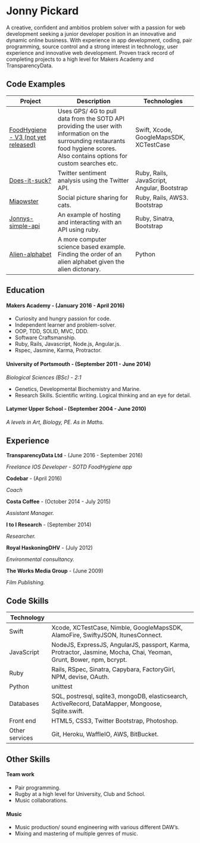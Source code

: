 # Jonny Pickard

A creative, confident and ambitios problem solver with a passion for web development seeking a junior developer position in an innovative and dynamic online business. With experience in app development, coding, pair programming, source control and a strong interest in technology, user experience and innovative web development. Proven track record of completing projects to a high level for Makers Academy and TransparencyData.  

## Code Examples

| Project | Description | Technologies |
|---------|-------------|--------------|
|[FoodHygiene - V3 (not yet released)](https://itunes.apple.com/gb/app/food-hygiene/id378087298?mt=8)| Uses GPS/ 4G to pull data from the SOTD API providing the user with information on the surrounding restaurants food hygiene scores. Also contains options for custom searches etc. | Swift, Xcode, GoogleMapsSDK, XCTestCase |
|[Does-it-suck?](https://github.com/JonnyPickard/crowdsource-due-diligence) | Twitter sentiment analysis using the Twitter API. | Ruby, Rails, JavaScript, Angular, Bootstrap |
| [Miaowster](https://github.com/JonnyPickard/miaowster) | Social picture sharing for cats. | Ruby, Rails, AWS3. Bootstrap |
| [Jonnys-simple-api](https://github.com/JonnyPickard/simple-api) | An example of hosting and interacting with an API using ruby. | Ruby, Sinatra, Bootstrap |
| [Alien-alphabet](https://github.com/JonnyPickard/alien-alphabet) | A more computer science based example. Finding the order of an alien alphabet given the alien dictonary. | Python |

## Education

#### Makers Academy -           (January 2016 - April 2016)

- Curiosity and hungry passion for code.
- Independent learner and problem-solver.
- OOP, TDD, SOLID, MVC, DDD.
- Software Craftsmanship.
- Ruby, Rails, Javascript, Node.js, Angular.js.
- Rspec, Jasmine, Karma, Protractor.

#### University of Portsmouth - (September 2011 - June 2014)

*Biological Sciences (BSc) - 2:1*
- Genetics, Developmental Biochemistry and Marine.
- Research Skills. Scientific writing. Logical thinking and an eye for detail.

#### Latymer Upper School -     (September 2004 - June 2010)

*A levels in Art, Biology, PE. As in Maths.*

## Experience

**TransparencyData Ltd** - (June 2016 - September 2016)

*Freelance IOS Developer - SOTD FoodHygiene app*

**Codebar** - (April 2016)

*Coach*

**Costa Coffee** - (October 2014 - July 2015)

*Assistant Manager.*

**I to I Research** - (September 2014)

*Researcher.*

**Royal HaskoningDHV** - (July 2012)

*Environmental consultancy.*

**The Works Media Group** - (June 2009)

*Film Publishing.*

## Code Skills

| Technology |  |
|------------|----------|
| Swift | Xcode, XCTestCase, Nimble, GoogleMapsSDK, AlamoFire, SwiftyJSON, ItunesConnect.|
| JavaScript | NodeJS, ExpressJS, AngularJS, passport, Karma, Protractor, Jasmine, Mocha, Chai, Yeoman, Grunt, Bower, npm, bcrypt. |
| Ruby | Rails, RSpec, Sinatra, Capybara, FactoryGirl, NPM, devise, OAuth. |
| Python | unittest |
| Databases | SQL, postresql, sqlite3, mongoDB, elasticsearch,  ActiveRecord, DataMapper, Mongoose, Sqlite.swift. |
| Front end | HTML5, CSS3, Twitter Bootstrap, Photoshop. |
| Other services | Git, Heroku, WaffleIO, AWS, BitBucket. |

## Other Skills

#### Team work

- Pair programming.
- Rugby at a high level for University, Club and School.
- Music collaborations.

#### Music

- Music production/ sound engineering with various different DAW’s.
- Mixing and mastering of multiple genres of music.
